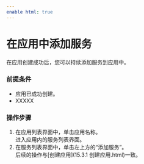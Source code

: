 ```yaml
---
enable html: true
---
```

# 在应用中添加服务

在应用创建成功后，您可以持续添加服务到应用中。

### 前提条件
* 应用已成功创建。
* XXXXX

### 操作步骤
1. 在应用列表界面中，单击应用名称。      
  进入应用内的服务列表界面。      
2. 在服务列表界面中，单击左上方的“添加服务”。      
  后续的操作与[创建应用](15.3.1 创建应用.html)一致。



  